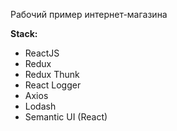 Рабочий пример интернет-магазина


**Stack:**

* ReactJS
* Redux
* Redux Thunk
* React Logger
* Axios
* Lodash
* Semantic UI (React)